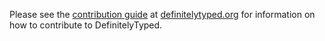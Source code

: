 Please see the [contribution guide](http://definitelytyped.org/guides/contributing.html) at [definitelytyped.org](http://definitelytyped.org/guides/contributing.html) for information on how to contribute to DefinitelyTyped.

